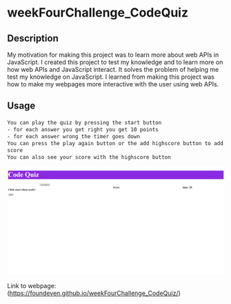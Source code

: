 # weekFourChallenge_CodeQuiz

## Description

My motivation for making this project was to learn more about web APIs in JavaScript. I created this project to test my knowledge and to learn more on how web APIs and JavaScript interact. It solves the problem of helping me test my knowledge on JavaScript. I learned from making this project was how to make my webpages more interactive with the user using web APIs.

## Usage

    You can play the quiz by pressing the start button
    - for each answer you get right you get 10 points
    - for each answer wrong the timer goes down
    You can press the play again button or the add highscore button to add score
    You can also see your score with the highscore button

![This is a photo of my JavaScript Quiz website.](./webpage.PNG)

Link to webpage: (https://foundeven.github.io/weekFourChallenge_CodeQuiz/)
